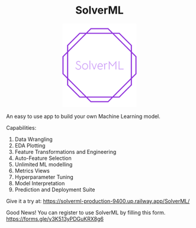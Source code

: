 <h1 align = "center">SolverML</h1>
<p align="center">
  <img src="static/favicon/solverml-high-resolution-logo-color-on-transparent-background.png" width="200">
</p>
An easy to use app to build your own Machine Learning model.

Capabilities:
1. Data Wrangling
2. EDA Plotting
3. Feature Transformations and Engineering
4. Auto-Feature Selection
5. Unlimited ML modelling
6. Metrics Views
7. Hyperparameter Tuning
8. Model Interpretation
9. Prediction and Deployment Suite

Give it a try at:
https://solverml-production-9400.up.railway.app/SolverML/

Good News! You can register to use SolverML by filling this form.
https://forms.gle/y3K513yPDGuKRX8g6
